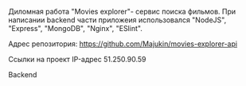 Диломная работа "Movies explorer"- сервис поиска фильмов.
При написании backend части приложеия использовался "NodeJS", "Express", "MongoDB", "Nginx", "ESlint".

Адрес репозитория: https://github.com/Majukin/movies-explorer-api

Ссылки на проект
IP-адрес 51.250.90.59

Backend 
